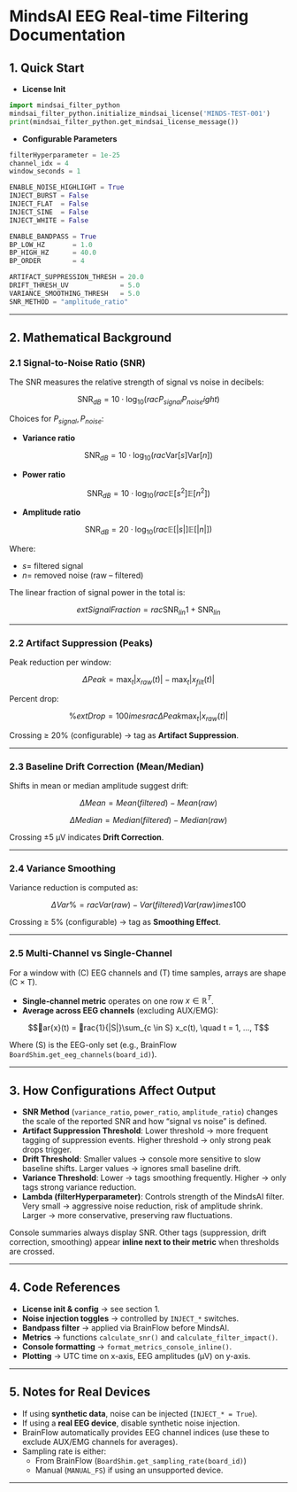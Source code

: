 # MindsAI EEG Real-time Filtering Documentation

## 1. Quick Start

- **License Init**
```python
import mindsai_filter_python
mindsai_filter_python.initialize_mindsai_license('MINDS-TEST-001')
print(mindsai_filter_python.get_mindsai_license_message())
```

- **Configurable Parameters**
```python
filterHyperparameter = 1e-25
channel_idx = 4
window_seconds = 1

ENABLE_NOISE_HIGHLIGHT = True
INJECT_BURST = False
INJECT_FLAT  = False
INJECT_SINE  = False
INJECT_WHITE = False

ENABLE_BANDPASS = True
BP_LOW_HZ       = 1.0
BP_HIGH_HZ      = 40.0
BP_ORDER        = 4

ARTIFACT_SUPPRESSION_THRESH = 20.0
DRIFT_THRESH_UV             = 5.0
VARIANCE_SMOOTHING_THRESH   = 5.0
SNR_METHOD = "amplitude_ratio"
```

---

## 2. Mathematical Background

### 2.1 Signal-to-Noise Ratio (SNR)

The SNR measures the relative strength of signal vs noise in decibels:

```math
\mathrm{SNR}_{dB} = 10 \cdot \log_{10}\left(rac{P_{signal}}{P_{noise}}ight)
```

Choices for $P_{signal}, P_{noise}$:

- **Variance ratio**  
```math
\mathrm{SNR}_{dB} = 10 \cdot \log_{10}\Big(rac{\mathrm{Var}[s]}{\mathrm{Var}[n]}\Big)
```

- **Power ratio**  
```math
\mathrm{SNR}_{dB} = 10 \cdot \log_{10}\Big(rac{\mathbb{E}[s^2]}{\mathbb{E}[n^2]}\Big)
```

- **Amplitude ratio**  
```math
\mathrm{SNR}_{dB} = 20 \cdot \log_{10}\Big(rac{\mathbb{E}[|s|]}{\mathbb{E}[|n|]}\Big)
```

Where:

- $s =$ filtered signal  
- $n =$ removed noise (raw – filtered)  

The linear fraction of signal power in the total is:

```math
	ext{Signal Fraction} = rac{\mathrm{SNR}_{lin}}{1 + \mathrm{SNR}_{lin}}
```

---

### 2.2 Artifact Suppression (Peaks)

Peak reduction per window:

```math
\Delta Peak = \max_t |x_{raw}(t)| - \max_t |x_{filt}(t)|
```

Percent drop:

```math
\%	ext{Drop} = 100 	imes rac{\Delta Peak}{\max_t |x_{raw}(t)|}
```

Crossing ≥ 20% (configurable) → tag as **Artifact Suppression**.

---

### 2.3 Baseline Drift Correction (Mean/Median)

Shifts in mean or median amplitude suggest drift:

```math
\Delta Mean = Mean(filtered) - Mean(raw)
```

```math
\Delta Median = Median(filtered) - Median(raw)
```

Crossing ±5 μV indicates **Drift Correction**.

---

### 2.4 Variance Smoothing

Variance reduction is computed as:

```math
\Delta Var\% = rac{Var(raw) - Var(filtered)}{Var(raw)} 	imes 100
```

Crossing ≥ 5% (configurable) → tag as **Smoothing Effect**.

---

### 2.5 Multi-Channel vs Single-Channel

For a window with (C) EEG channels and (T) time samples, arrays are shape (C × T).  

- **Single-channel metric** operates on one row $x \in \mathbb{R}^T$.  
- **Average across EEG channels** (excluding AUX/EMG):

```math
ar{x}(t) = rac{1}{|S|}\sum_{c \in S} x_c(t), \quad t = 1, ..., T
```

Where (S) is the EEG-only set (e.g., BrainFlow `BoardShim.get_eeg_channels(board_id)`).

---

## 3. How Configurations Affect Output

- **SNR Method** (`variance_ratio`, `power_ratio`, `amplitude_ratio`) changes the scale of the reported SNR and how “signal vs noise” is defined.
- **Artifact Suppression Threshold**: Lower threshold → more frequent tagging of suppression events. Higher threshold → only strong peak drops trigger.
- **Drift Threshold**: Smaller values → console more sensitive to slow baseline shifts. Larger values → ignores small baseline drift.
- **Variance Threshold**: Lower → tags smoothing frequently. Higher → only tags strong variance reduction.
- **Lambda (filterHyperparameter)**: Controls strength of the MindsAI filter. Very small → aggressive noise reduction, risk of amplitude shrink. Larger → more conservative, preserving raw fluctuations.

Console summaries always display SNR. Other tags (suppression, drift correction, smoothing) appear **inline next to their metric** when thresholds are crossed.

---

## 4. Code References

- **License init & config** → see section 1.  
- **Noise injection toggles** → controlled by `INJECT_*` switches.  
- **Bandpass filter** → applied via BrainFlow before MindsAI.  
- **Metrics** → functions `calculate_snr()` and `calculate_filter_impact()`.  
- **Console formatting** → `format_metrics_console_inline()`.  
- **Plotting** → UTC time on x-axis, EEG amplitudes (µV) on y-axis.

---

## 5. Notes for Real Devices

- If using **synthetic data**, noise can be injected (`INJECT_* = True`).  
- If using a **real EEG device**, disable synthetic noise injection.  
- BrainFlow automatically provides EEG channel indices (use these to exclude AUX/EMG channels for averages).  
- Sampling rate is either:  
  - From BrainFlow (`BoardShim.get_sampling_rate(board_id)`)  
  - Manual (`MANUAL_FS`) if using an unsupported device.

---

